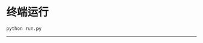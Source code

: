 # 终端运行

```shell
python run.py
```
**************************************************************************************************************************************************************************************************************************************************************************************************